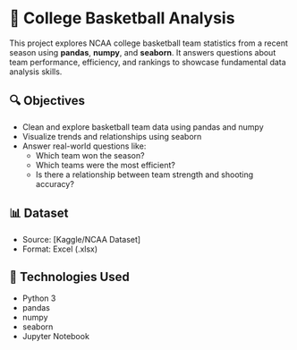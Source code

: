 # 🏀 College Basketball Analysis

This project explores NCAA college basketball team statistics from a recent season using **pandas**, **numpy**, and **seaborn**. It answers questions about team performance, efficiency, and rankings to showcase fundamental data analysis skills.

## 🔍 Objectives

- Clean and explore basketball team data using pandas and numpy
- Visualize trends and relationships using seaborn
- Answer real-world questions like:
  - Which team won the season?
  - Which teams were the most efficient?
  - Is there a relationship between team strength and shooting accuracy?

## 📊 Dataset

- Source: [Kaggle/NCAA Dataset] 
- Format: Excel (.xlsx)

## 🧪 Technologies Used

- Python 3
- pandas
- numpy
- seaborn
- Jupyter Notebook


